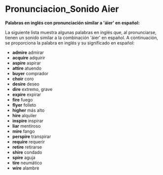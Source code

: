 # Pronunciacion_Sonido Aier



**Palabras en inglés con pronunciación similar a 'áier' en español:**

La siguiente lista muestra algunas palabras en inglés que, al pronunciarse, tienen un sonido similar a la combinación 'áier' en español.  A continuación, se proporciona la palabra en inglés y su significado en español:

*   **admire**    admirar
*   **acquire**    adquirir
*   **aspire**    aspirar
*   **attire**    atuendo
*   **buyer**    comprador
*   **choir**    coro
*   **desire**    deseo
*   **dire**    extremo, grave
*   **expire**    expirar
*   **fire**    fuego
*   **flyer**    folleto
*   **higher**    más alto
*   **hire**    alquiler
*   **inspire**    inspirar
*   **liar**    mentiroso
*   **mire**    fango
*   **perspire**    transpirar
*   **require**    requerir
*   **retire**    retirarse
*   **shire**    condado
*   **spire**    aguja
*   **tire**    neumático
*   **wire**    alambre
